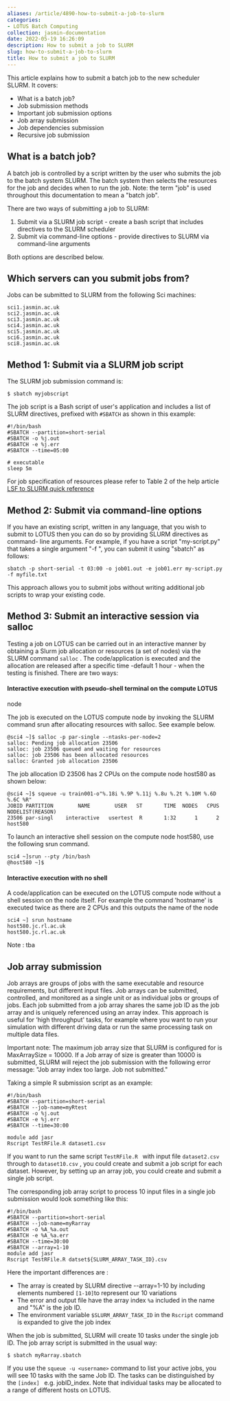 ```yaml
---
aliases: /article/4890-how-to-submit-a-job-to-slurm
categories:
- LOTUS Batch Computing
collection: jasmin-documentation
date: 2022-05-19 16:26:09
description: How to submit a job to SLURM
slug: how-to-submit-a-job-to-slurm
title: How to submit a job to SLURM
---
```


This article explains how to submit a batch job to the new scheduler SLURM. It
covers:

  * What is a batch job?
  * Job submission methods
  * Important job submission options
  * Job array submission
  * Job dependencies submission
  * Recursive job submission

## What is a batch job?

A batch job is controlled by a script written by the user who submits the job
to the batch system SLURM. The batch system then selects the resources for the
job and decides when to run the job. Note: the term "job" is used throughout
this documentation to mean a "batch job".

There are two ways of submitting a job to SLURM:

  1. Submit via a SLURM job script - create a bash script that includes directives to the SLURM scheduler
  2. Submit via command-line options - provide directives to SLURM via command-line arguments

Both options are described below.

## Which servers can you submit jobs from?

Jobs can be submitted to SLURM from the following Sci machines:

    
    
    sci1.jasmin.ac.uk 
    sci2.jasmin.ac.uk 
    sci3.jasmin.ac.uk 
    sci4.jasmin.ac.uk 
    sci5.jasmin.ac.uk 
    sci6.jasmin.ac.uk 
    sci8.jasmin.ac.uk
    

## Method 1: Submit via a SLURM job script

The SLURM job submission command is:

    
    
    $ sbatch myjobscript
    

The job script is a Bash script of user's application and includes a list of
SLURM directives, prefixed with `#SBATCH` as shown in this example:

    
    
    #!/bin/bash 
    #SBATCH --partition=short-serial 
    #SBATCH -o %j.out 
    #SBATCH -e %j.err
    #SBATCH --time=05:00
    
    # executable 
    sleep 5m
    

For job specification of resources please refer to Table 2 of the help article
[LSF to SLURM quick reference](lsf-to-slurm-quick-reference)

## Method 2: Submit via command-line options

If you have an existing script, written in any language, that you wish to
submit to LOTUS then you can do so by providing SLURM directives as command-
line arguments. For example, if you have a script "my-script.py" that takes a
single argument "-f <filepath>", you can submit it using "sbatch" as follows:

    
    
    sbatch -p short-serial -t 03:00 -o job01.out -e job01.err my-script.py -f myfile.txt
    

This approach allows you to submit jobs without writing additional job scripts
to wrap your existing code.

## Method 3: Submit an interactive session via salloc

Testing a job on LOTUS can be carried out in an interactive manner by
obtaining a Slurm job allocation or resources (a set of nodes) via the SLURM
command `salloc` . The code/application is executed and the allocation are
released after a specific time -default 1 hour - when the testing is finished.
There are two ways:

#### Interactive execution with pseudo-shell terminal on the compute LOTUS
node

The job is executed on the LOTUS compute node by invoking the SLURM command
srun after allocating resources with salloc. See example below.

    
    
    @sci4 ~]$ salloc -p par-single --ntasks-per-node=2
    salloc: Pending job allocation 23506
    salloc: job 23506 queued and waiting for resources
    salloc: job 23506 has been allocated resources
    salloc: Granted job allocation 23506
    

The job allocation ID 23506 has 2 CPUs on the compute node host580 as shown
below:

    
    
    @sci4 ~]$ squeue -u train001-o"%.18i %.9P %.11j %.8u %.2t %.10M %.6D %.6C %R"
    JOBID PARTITION        NAME        USER   ST       TIME  NODES   CPUS NODELIST(REASON)
    23506 par-singl    interactive   usertest  R       1:32      1      2 host580
    

To launch an interactive shell session on the compute node host580, use the
following srun command.

    
    
    sci4 ~]srun --pty /bin/bash
    @host580 ~]$
    

####  Interactive execution with no shell

A code/application can be executed on the LOTUS compute node without a shell
session on the node itself. For example the command 'hostname' is executed
twice as there are 2 CPUs and this outputs the name of the node

    
    
    sci4 ~] srun hostname
    host580.jc.rl.ac.uk
    host580.jc.rl.ac.uk
    

Note : tba

## Job array submission

Job arrays are groups of jobs with the same executable and resource
requirements, but different input files. Job arrays can be submitted,
controlled, and monitored as a single unit or as individual jobs or groups of
jobs. Each job submitted from a job array shares the same job ID as the job
array and is uniquely referenced using an array index. This approach is useful
for ‘high throughput' tasks, for example where you want to run your simulation
with different driving data or run the same processing task on multiple data
files.

Important note: The maximum job array size that SLURM is configured for is
MaxArraySize = 10000. If a Job array of size is greater than 10000 is
submitted, SLURM will reject the job submission with the following error
message: "Job array index too large. Job not submitted."

Taking a simple R submission script as an example:

    
    
    #!/bin/bash 
    #SBATCH --partition=short-serial 
    #SBATCH --job-name=myRtest
    #SBATCH -o %j.out 
    #SBATCH -e %j.err 
    #SBATCH --time=30:00
    
    module add jasr
    Rscript TestRFile.R dataset1.csv
    

If you want to run the same  script `TestRFile.R ` with  input  file
`dataset2.csv` through  to `dataset10.csv` ,  you could create and submit a
job script for each dataset. However, by setting up an array job, you could
create and submit a single job script.

The corresponding job array script to process 10 input files in a single job
submission would look something like this:

    
    
    #!/bin/bash 
    #SBATCH --partition=short-serial 
    #SBATCH --job-name=myRarray
    #SBATCH -o %A_%a.out
    #SBATCH -e %A_%a.err
    #SBATCH --time=30:00
    #SBATCH --array=1-10
    module add jasr
    Rscript TestRFile.R datset${SLURM_ARRAY_TASK_ID}.csv
    

Here the important differences are :

  * The array is created by SLURM directive --array=1-10 by including elements numbered `[1-10]`to represent our 10 variations
  * The error and output file have the array  index `%a` included  in the name and "%A" is the job ID.
  * The environment variable `$SLURM_ARRAY_TASK_ID` in the `Rscript` command is expanded to give the job index

When the job is submitted, SLURM will create 10 tasks under  the single  job
ID. The job array script is submitted in the usual way:

    
    
    $ sbatch myRarray.sbatch
    

If you use  the `squeue -u <username>` command  to list your active jobs, you
will see 10 tasks with the same Job ID. The tasks can be distinguished by  the
`[index] ` e.g. jobID_index. Note that individual tasks may be allocated to a
range of different hosts on LOTUS.


